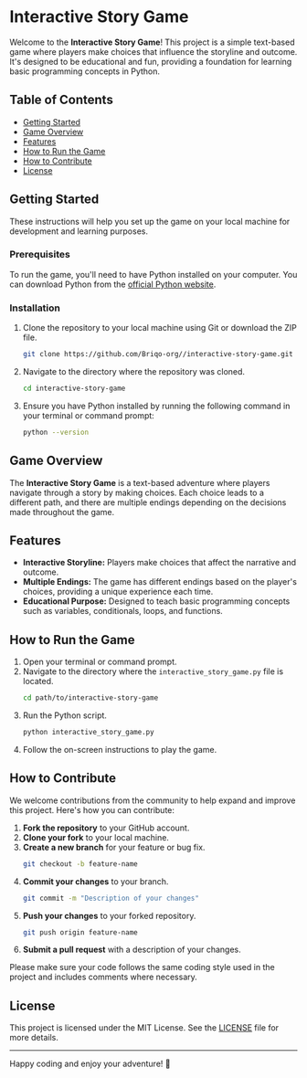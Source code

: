 # Interactive Story Game

Welcome to the **Interactive Story Game**! This project is a simple text-based game where players make choices that influence the storyline and outcome. It's designed to be educational and fun, providing a foundation for learning basic programming concepts in Python.

## Table of Contents

- [Getting Started](#getting-started)
- [Game Overview](#game-overview)
- [Features](#features)
- [How to Run the Game](#how-to-run-the-game)
- [How to Contribute](#how-to-contribute)
- [License](#license)

## Getting Started

These instructions will help you set up the game on your local machine for development and learning purposes.

### Prerequisites

To run the game, you'll need to have Python installed on your computer. You can download Python from the [official Python website](https://www.python.org/downloads/).

### Installation

1. Clone the repository to your local machine using Git or download the ZIP file.
    ```bash
    git clone https://github.com/Briqo-org//interactive-story-game.git
    ```
2. Navigate to the directory where the repository was cloned.
    ```bash
    cd interactive-story-game
    ```
3. Ensure you have Python installed by running the following command in your terminal or command prompt:
    ```bash
    python --version
    ```

## Game Overview

The **Interactive Story Game** is a text-based adventure where players navigate through a story by making choices. Each choice leads to a different path, and there are multiple endings depending on the decisions made throughout the game.

## Features

- **Interactive Storyline:** Players make choices that affect the narrative and outcome.
- **Multiple Endings:** The game has different endings based on the player's choices, providing a unique experience each time.
- **Educational Purpose:** Designed to teach basic programming concepts such as variables, conditionals, loops, and functions.

## How to Run the Game

1. Open your terminal or command prompt.
2. Navigate to the directory where the `interactive_story_game.py` file is located.
    ```bash
    cd path/to/interactive-story-game
    ```
3. Run the Python script.
    ```bash
    python interactive_story_game.py
    ```
4. Follow the on-screen instructions to play the game.

## How to Contribute

We welcome contributions from the community to help expand and improve this project. Here's how you can contribute:

1. **Fork the repository** to your GitHub account.
2. **Clone your fork** to your local machine.
3. **Create a new branch** for your feature or bug fix.
    ```bash
    git checkout -b feature-name
    ```
4. **Commit your changes** to your branch.
    ```bash
    git commit -m "Description of your changes"
    ```
5. **Push your changes** to your forked repository.
    ```bash
    git push origin feature-name
    ```
6. **Submit a pull request** with a description of your changes.

Please make sure your code follows the same coding style used in the project and includes comments where necessary.

## License

This project is licensed under the MIT License. See the [LICENSE](LICENSE) file for more details.

---

Happy coding and enjoy your adventure! 🌟
